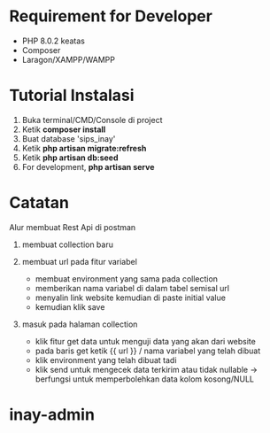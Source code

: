 # Requirement for Developer

-   PHP 8.0.2 keatas
-   Composer
-   Laragon/XAMPP/WAMPP

# Tutorial Instalasi

1. Buka terminal/CMD/Console di project
2. Ketik **composer install**
3. Buat database 'sips_inay'
4. Ketik **php artisan migrate:refresh**
5. Ketik **php artisan db:seed**
6. For development, **php artisan serve**

# Catatan

Alur membuat Rest Api di postman

1.  membuat collection baru
2.  membuat url pada fitur variabel
    -   membuat environment yang sama pada collection
    -   memberikan nama variabel di dalam tabel semisal url
    -   menyalin link website kemudian di paste initial value
    -   kemudian klik save
3.  masuk pada halaman collection

    -   klik fitur get data untuk menguji data yang akan dari website
    -   pada baris get ketik {{ url }} / nama variabel yang telah dibuat
    -   klik environment yang telah dibuat tadi
    -   klik send untuk mengecek data terkirim atau tidak
        nullable -> berfungsi untuk memperbolehkan data kolom kosong/NULL
# inay-admin
